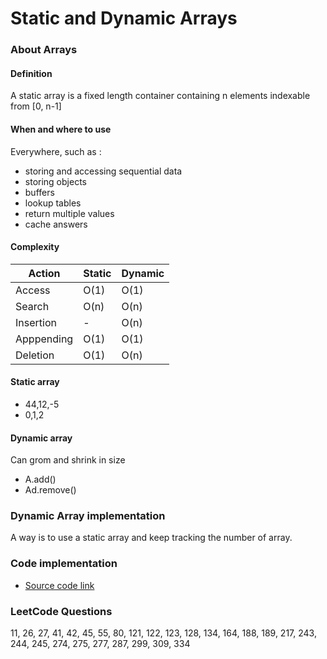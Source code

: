 # Static and Dynamic Arrays

### About Arrays

#### Definition
A static array is a fixed length container containing n elements indexable from [0, n-1]

#### When and where to use
Everywhere, such as :
- storing and accessing sequential data
- storing objects
- buffers
- lookup tables
- return multiple values
- cache answers

#### Complexity
| Action      | Static| Dynamic  |
| ----------- |------| -----|
| Access      | O(1) | O(1) |
| Search      | O(n) | O(n) |
| Insertion   | - | O(n) |
| Apppending  | O(1) | O(1) |
| Deletion    | O(1) | O(n) |

#### Static array
- 44,12,-5
- 0,1,2

#### Dynamic array
Can grom and shrink in size
- A.add()
- Ad.remove()

### Dynamic Array implementation
A way is to use a static array and keep tracking the number of array.

### Code implementation
- [Source code link](https://github.com/williamfiset/data-structures)

### LeetCode Questions
11, 26, 27, 41, 42, 45, 55, 80, 121, 122, 123, 128, 134, 164, 188, 189, 217, 243, 244, 245, 274, 275, 277, 287, 299, 309, 334
